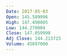 ```yaml
---
Date: 2017-05-03
Open: 145.589996
High: 147.490005
Low: 144.270004
Close: 147.059998
Adj Close: 144.213715
Volume: 45697000
---
```

